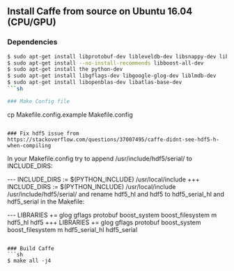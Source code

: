 ## Install Caffe from source on Ubuntu 16.04 (CPU/GPU)

### Dependencies
```sh
$ sudo apt-get install libprotobuf-dev libleveldb-dev libsnappy-dev libopencv-dev libhdf5-serial-dev protobuf-compiler
$ sudo apt-get install --no-install-recommends libboost-all-dev
$ sudo apt-get install the python-dev
$ sudo apt-get install libgflags-dev libgoogle-glog-dev liblmdb-dev
$ sudo apt-get install libopenblas-dev libatlas-base-dev
```sh

### Make Config file
```
cp Makefile.config.example Makefile.config
```

### Fix hdf5 issue from 
https://stackoverflow.com/questions/37007495/caffe-didnt-see-hdf5-h-when-compiling
```
In your Makefile.config try to append /usr/include/hdf5/serial/ to INCLUDE_DIRS:

--- INCLUDE_DIRS := $(PYTHON_INCLUDE) /usr/local/include
+++ INCLUDE_DIRS := $(PYTHON_INCLUDE) /usr/local/include /usr/include/hdf5/serial/
and rename hdf5_hl and hdf5 to hdf5_serial_hl and hdf5_serial in the Makefile:

--- LIBRARIES += glog gflags protobuf boost_system boost_filesystem m hdf5_hl hdf5
+++ LIBRARIES += glog gflags protobuf boost_system boost_filesystem m hdf5_serial_hl hdf5_serial
```

### Build Caffe
```sh
$ make all -j4
```
